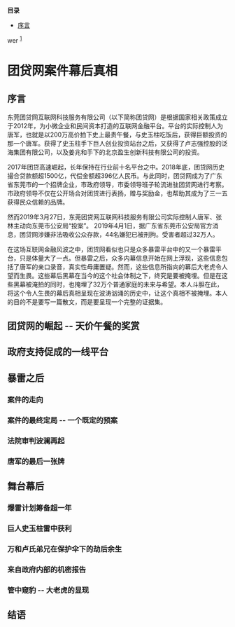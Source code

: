 
**目录**
- [序言](#序言)

wer <sup>[1](#1)</sup>

# 团贷网案件幕后真相

## 序言

东莞团贷网互联网科技服务有限公司（以下简称团贷网）是根据国家相关政策成立于2012年，为小微企业和民间资本打造的互联网金融平台。平台的实际控制人为唐军，也就是以200万高价拍下史上最贵午餐，与史玉柱吃饭后，获得巨额投资的那一个唐军。获得了史玉柱手下巨人创业投资站台之后，又获得了卢志强控股的泛海集团有限公司，以及姜兆和手下的北京盈生创新科技有限公司的投资。

2017年团贷高速崛起，长年保持在行业前十名平台之中。2018年底，团贷网历史撮合贷款额超1500亿，代偿金额超396亿人民币。与此同时，团贷网成为了广东省东莞市的一个招牌企业，市政府领导，市委领导班子轮流进驻团贷网进行考察。市政府领导不仅在公开场合对团贷进行表扬，赠与奖励金，也帮助其成为了三一五获得民众信赖的品牌。

然而2019年3月27日，东莞团贷网互联网科技服务有限公司实际控制人唐军、张林主动向东莞市公安局“投案”。  2019年4月1日，据广东省东莞市公安局官方消息，团贷网涉嫌非法吸收公众存款，44名嫌犯已被刑拘。受害者超过32万人。

在这场互联网金融风波之中，团贷网看似也只是众多暴雷平台中的又一个暴雷平台，只是体量大了一点。但暴雷之后，众多内幕信息开始在网上浮现，这些信息包括了唐军的亲口录音，真实性毋庸置疑。然而，这些信息所指向的幕后大老虎令人望而生畏。这些幕后黑幕在当今的这个社会体制之下，终究是要被掩埋。但是在这些黑幕被淹拍的同时，也掩埋了32万个普通家庭的未来与希望。本人斗胆在此，将这个令人生畏的幕后真相呈现在波涛汹涌的历史中，让这个真相不被掩埋。本人的目的不是要写一篇散文，而是要呈现一个完整的证据集。


## 团贷网的崛起 -- 天价午餐的奖赏


## 政府支持促成的一线平台


## 暴雷之后

### 案件的走向

### 案件的最终定局 -- 一个既定的预案

### 法院审判波澜再起

### 唐军的最后一张牌

## 舞台幕后

### 爆雷计划筹备超一年


### 巨人史玉柱雷中获利


### 万和卢氏弟兄在保护伞下的劫后余生

### 来自政府内部的机密报告

### 管中窥豹 -- 大老虎的显现

## 结语

[^bs]: werwer


                                 2019年 于北京中科院


<!--stackedit_data:
eyJoaXN0b3J5IjpbMTc4MjQ4MjQwNCwyOTU4MTc0MTUsNjU2MT
U0MzQsMTM0MTg5MzkxMCwxNzIwMDE0ODIzLC0xMzAxNjIwNTM4
LDEzMzI4NDczNjUsMTczNjMyMzA4NSwtMjU0Nzk1MDc1XX0=
-->